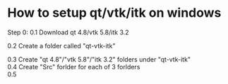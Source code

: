 How to setup qt/vtk/itk on windows
======

Step 0:
   0.1 Download qt 4.8/vtk 5.8/itk 3.2  
   
   0.2 Create a folder called "qt-vtk-itk"  
   
   0.3 Create "qt 4.8"/"vtk 5.8"/"itk 3.2" folders under "qt-vtk-itk"</br>
   0.4 Create "Src" forlder for each of 3 forlders</br>
   0.5

